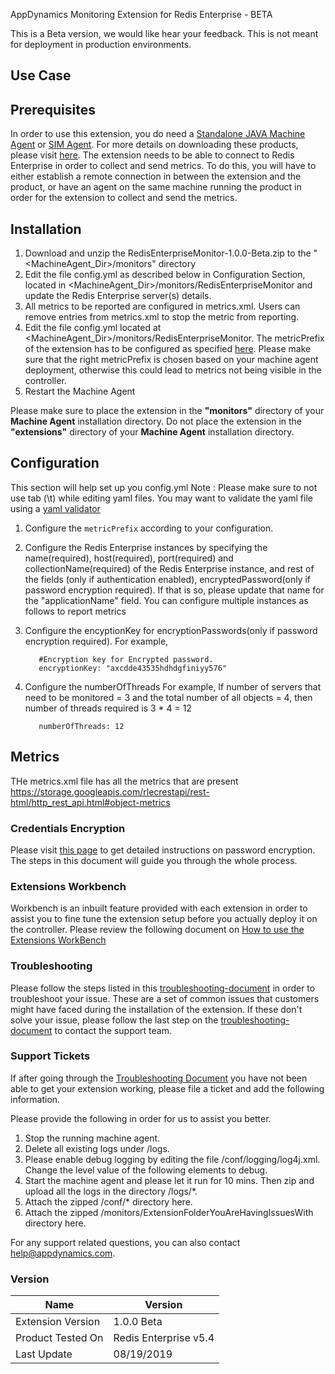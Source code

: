 AppDynamics Monitoring Extension for Redis Enterprise - BETA

This is a Beta version, we would like hear your feedback.
This is not meant for deployment in production environments.


## Use Case

## Prerequisites

In order to use this extension, you do need a [Standalone JAVA Machine Agent](https://docs.appdynamics.com/display/PRO44/Standalone+Machine+Agents) or [SIM Agent](https://docs.appdynamics.com/display/PRO44/Server+Visibility).  For more details on downloading these products, please  visit [here](https://download.appdynamics.com/).
The extension needs to be able to connect to Redis Enterprise in order to collect and send metrics. To do this, you will have to either establish a remote connection in between the extension and the product, or have an agent on the same machine running the product in order for the extension to collect and send the metrics.

## Installation

1. Download and unzip the RedisEnterpriseMonitor-1.0.0-Beta.zip to the "<MachineAgent_Dir>/monitors" directory
2. Edit the file config.yml as described below in Configuration Section, located in    <MachineAgent_Dir>/monitors/RedisEnterpriseMonitor and update the Redis Enterprise server(s) details.
3. All metrics to be reported are configured in metrics.xml. Users can remove entries from metrics.xml to stop the metric from reporting.
4. Edit the file config.yml located at <MachineAgent_Dir>/monitors/RedisEnterpriseMonitor. The metricPrefix of the extension has to be configured as specified [here](https://community.appdynamics.com/t5/Knowledge-Base/How-do-I-troubleshoot-missing-custom-metrics-or-extensions/ta-p/28695#Configuring%20an%20Extension). Please make sure that the right metricPrefix is chosen based on your machine agent deployment, otherwise this could lead to metrics not being visible in the controller.
5. Restart the Machine Agent

Please make sure to place the extension in the **"monitors"** directory of your **Machine Agent** installation directory. Do not place the extension in the **"extensions"** directory of your **Machine Agent** installation directory.


## Configuration
This section will help set up you config.yml
Note : Please make sure to not use tab (\t) while editing yaml files. You may want to validate the yaml file using a [yaml validator](http://yamllint.com/)

 1. Configure the `metricPrefix` according to your configuration.
 2. Configure the Redis Enterprise instances by specifying the name(required), host(required), port(required) and collectionName(required) of the Redis Enterprise instance, and rest of the fields (only if authentication enabled),
    encryptedPassword(only if password encryption required). If that is so, please update that name for the "applicationName" field. You can configure multiple instances as follows to report metrics

 3. Configure the encyptionKey for encryptionPasswords(only if password encryption required).
       For example,
    ```
       #Encryption key for Encrypted password.
       encryptionKey: "axcdde43535hdhdgfiniyy576"
    ```
 4. Configure the numberOfThreads
       For example,
       If number of servers that need to be monitored = 3 and the total number of all objects = 4, then number of threads required is 3 * 4 = 12
    ```
       numberOfThreads: 12
    ```

## Metrics
THe metrics.xml file has all the metrics that are present https://storage.googleapis.com/rlecrestapi/rest-html/http_rest_api.html#object-metrics

### Credentials Encryption

Please visit [this page](https://community.appdynamics.com/t5/Knowledge-Base/How-to-use-Password-Encryption-with-Extensions/ta-p/29397) to get detailed instructions on password encryption. The steps in this document will guide you through the whole process.

### Extensions Workbench
Workbench is an inbuilt feature provided with each extension in order to assist you to fine tune the extension setup before you actually deploy it on the controller. Please review the following document on [How to use the Extensions WorkBench](https://community.appdynamics.com/t5/Knowledge-Base/How-to-use-the-Extensions-WorkBench/ta-p/30130)

### Troubleshooting
Please follow the steps listed in this [troubleshooting-document](https://community.appdynamics.com/t5/Knowledge-Base/How-to-troubleshoot-missing-custom-metrics-or-extensions-metrics/ta-p/28695) in order to troubleshoot your issue. These are a set of common issues that customers might have faced during the installation of the extension. If these don't solve your issue, please follow the last step on the [troubleshooting-document](https://community.appdynamics.com/t5/Knowledge-Base/How-to-troubleshoot-missing-custom-metrics-or-extensions-metrics/ta-p/28695) to contact the support team.

### Support Tickets
If after going through the [Troubleshooting Document](https://community.appdynamics.com/t5/Knowledge-Base/How-to-troubleshoot-missing-custom-metrics-or-extensions-metrics/ta-p/28695) you have not been able to get your extension working, please file a ticket and add the following information.

Please provide the following in order for us to assist you better.

   1. Stop the running machine agent.
   2. Delete all existing logs under <MachineAgent>/logs.
   3. Please enable debug logging by editing the file <MachineAgent>/conf/logging/log4j.xml. Change the level value of the following <logger> elements to debug.
       <logger name="com.singularity">
       <logger name="com.appdynamics">
   4. Start the machine agent and please let it run for 10 mins. Then zip and upload all the logs in the directory <MachineAgent>/logs/*.
   5. Attach the zipped <MachineAgent>/conf/* directory here.
   6. Attach the zipped <MachineAgent>/monitors/ExtensionFolderYouAreHavingIssuesWith directory here.

For any support related questions, you can also contact help@appdynamics.com.

### Version
|          Name            |  Version   |
|--------------------------|------------|
|Extension Version         |1.0.0 Beta       |
|Product Tested On         |Redis Enterprise v5.4|
|Last Update               |08/19/2019|